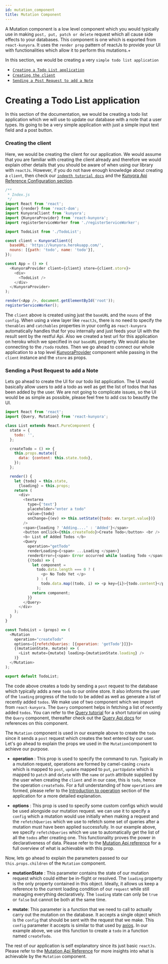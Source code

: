 ```yaml
---
id: mutation_component
title: Mutation Component
---
```


A Mutation component is a low level component which you would typically use in making `post, put, patch or delete` request which all cause side effects to your databases. This component is one which is exported from `react-kunyora`. It uses the `render prop` pattern of reactJs to provide your UI with functionalities which allow it to perform this mutations.+

In this section, we would be creating a very `simple todo list application`

* [`Creating a Todo List application`](mutation_component.md#creating-a-todo-list-application)
* [`Creating the client`](mutation_component.md#creating-the-client)
* [`Sending a Post Request to add a Note`](mutation_component.md#sending-a-post-request-to-add-a-note)

# Creating a Todo List application

In this section of the documentation, we would be creating a todo list application which we will use to update our database with a note that a user types. Its going to be a very simple application with just a simple input text field and a post button.

### **Creating the client**

Here, we would be creating the client for our application. We would assume that you are familiar with creating the client already and therefore we would explain other details that you should be aware of when using our library with `reactJs`. However, if you do not have enough knowledge about creating a `client`, then check our [`indepth tutorial docs`](kunyora_tutorial.md) and the [Kunyora Api Reference Configuration section](kunyora_api_reference.md#client-configration).

```javascript
/**
 * Index.js
 */
import React from 'react';
import {render} from 'react-dom';
import KunyoraClient from 'kunyora';
import {KunyoraProvider} from 'react-kunyora';
import registerServiceWorker from './registerServiceWorker';

import TodoList from './TodoList';

const client = KunyoraClient({
  baseURL: 'https://kunyora.herokuapp.com/',
  nouns: [{path: 'todo', name: 'todo'}],
});

const App = () => (
  <KunyoraProvider client={client} store={client.store}>
    <div>
      <TodoList />
    </div>
  </KunyoraProvider>
);

render(<App />, document.getElementById('root'));
registerServiceWorker();
```

The `client` above is created using just the `baseURL` and the `nouns` of the `config`. When using a view layer like `reactJs`, there is no need to specify the `thenables` and `catchables` properties in your config as `react-kunyora` automatically handles that for you internally and just feeds your UI with the result sent by the restful Api. Also we created a test url for this application on heroku which we specified in our `baseURL` property. We would also be connecting to the `/todo` routes. Then we go ahead to connect our whole application to a top level [KunyoraProvider](kunyora_provider_component.md) component while passing in the `client` instance and the `store` as props.

### **Sending a Post Request to add a Note**

Lets go ahead to create the UI for our todo list application. The UI would basically allow users to add a todo as well as get the list of todos that has been added by the user. We are not going to complicate issues, so the UI would be as simple as possible, please feel free to add css to beautify the UI.

```javascript
import React from 'react';
import {Query, Mutation} from 'react-kunyora';

class List extends React.PureComponent {
  state = {
    todo: '',
  };

  createTodo = () => {
    this.props.mutate({
      data: {content: this.state.todo},
    });
  };

  render() {
    let {todo} = this.state,
      {loading} = this.props;
    return (
      <div>
        <textarea
          type={'text'}
          placeholder="enter a todo"
          value={todo}
          onChange={(ev) => this.setState({todo: ev.target.value})}
        />
        <span>{loading ? 'Adding....' : 'Added'}</span>
        <button onClick={this.createTodo}>Create Todo</button> <br />
        <b> List of Added Todos </b>
        <Query
          operation="getTodo"
          renderLoading={<span> ...Loading </span>}
          renderError={<span> Error occurred while loading Todo </span>}>
          {(todo) => {
            let component =
              todo.data.length === 0 ? (
                <p> No Todo Yet </p>
              ) : (
                todo.data.map((todo, i) => <p key={i}>{todo.content}</p>)
              );
            return component;
          }}
        </Query>
      </div>
    );
  }
}

const TodoList = (props) => (
  <Mutation
    operation="createTodo"
    options={{refetchQueries: [{operation: 'getTodo'}]}}>
    {(mutationState, mutate) => (
      <List mutate={mutate} loading={mutationState.loading} />
    )}
  </Mutation>
);

export default TodoList;
```

The code above creates a todo by sending a `post` request to the database which typically adds a new `todo` to our online store. It also informs the user of the `loading` progress of the todo to be added as well as generate a list of recently added `todos`. We make use of two component which we import from `react-kunyora`. The `Query` component helps in fetching a list of recently added `todos`. You can refer to the [Query tutorial](query_component.md) for a short tutorial on using the `Query` component, thereafter check out the [Query Api docs](query_component_api_overview.md) for references on this component.

The `Mutation` component is used in our example above to create the `todo` since it sends a `post` request which creates the text entered by our user. Let's go ahead to explain the props we used in the `Mutation`component to achieve our purpose.

* **operation** : This prop is used to specify the command to run. Typically in a mutation request, operations are formed by camel-casing `create` which is mapped to `post`, `update` mapped to `put`, `partUpdate` which is mapped to `patch` and `delete` with the `name` or `path` attribute supplied by the user when creating the `client` and in our case, this is `todo`, hence the operation `createTodo`. For a full understanding of how `operations` are formed, please refer to the [Introduction to operation](introduction_to_operation.md) section of the application for a more detailed explanation.

* **options** : This prop is used to specify some custom configs which would be used alongside our mutation request. we can use it to specify a `config` which a mutation would use initially when making a request and the `refetchQueries` which we use to refetch some set of queries after a mutation must have been applied successfully. In our example above, we specify `refetchQueries` which we use to automatically get the list of all the `todos` after creating one. This functionality proves the power in declarativeness of data. Please refer to the [Mutation Api reference](mutation_component_api_overview.md) for a full overview of what is achievable with this prop.

Now, lets go ahead to explain the parameters passed to our `this.props.children` of the `Mutation` component.

* **mutationState** : This parameter contains the state of our mutation request which could either be in-flight or resolved. The `loading` property is the only property contained in this object. Ideally, it allows us keep a reference to the current loading condition of our `request` while still managing everything declaratively. The `loading` state can only be `true` or `false` but cannot be both at the same time.

* **mutate**: This parameter is a function that we need to call to actually carry out the mutation on the database. It accepts a single object which is the `config` that should be sent with the request that we make. This `config` parameter it accepts is similar to that used by [axios](https://github.com/axios/axios/blob/master/README.md). In our example above, we use this function to create a `todo` in a function named `createTodo`.

The rest of our application is self explanatory since its just basic `reactJs`. Please refer to the [Mutation Api Reference](mutation_component_api_overview.md) for more insights into what is achievable by the `Mutation` component.
